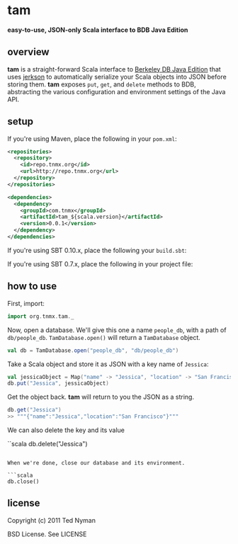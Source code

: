 tam
========

**easy-to-use, JSON-only Scala interface to BDB Java Edition**

overview
----------

**tam** is a straight-forward Scala interface to [Berkeley DB Java Edition](http://www.oracle.com/technetwork/database/berkeleydb/overview/index-093405.html)
that uses [jerkson](https://github.com/codahale/jerkson) to automatically serialize your Scala objects
into JSON before storing them. **tam** exposes `put`, `get`, and `delete` methods to BDB, abstracting
the various configuration and environment settings of the Java API.

setup
-----------

If you're using Maven, place the following in your `pom.xml`:

```xml
<repositories>
  <repository>
    <id>repo.tnmx.org</id>
    <url>http://repo.tnmx.org</url>
  </repository>
</repositories>

<dependencies>
  <dependency>
    <groupId>com.tnmx</groupId>
    <artifactId>tam_${scala.version}</artifactId>
    <version>0.0.1</version>
  </dependency>
</dependencies>
```

If you're using SBT 0.10.x, place the following your `build.sbt`:


If you're using SBT 0.7.x, place the following in your project file:



how to use
-------------

First, import:

```scala
import org.tnmx.tam._
```

Now, open a database. We'll give this one a name `people_db`, with a path of `db/people_db`.
`TamDatabase.open()` will return a `TamDatabase` object.

```scala
val db = TamDatabase.open("people_db", "db/people_db")
```

Take a Scala object and store it as JSON with a key name of `Jessica`:

```scala
val jessicaObject = Map("name" -> "Jessica", "location" -> "San Francisco")
db.put("Jessica", jessicaObject)
```

Get the object back. **tam** will return to you the JSON as a string.

```scala
db.get("Jessica")
>> """{"name":"Jessica","location":"San Francisco"}"""
```

We can also delete the key and its value

``scala
db.delete("Jessica")
```

When we're done, close our database and its environment.

```scala
db.close()
```

license
----------

Copyright (c) 2011 Ted Nyman

BSD License. See LICENSE
